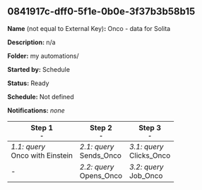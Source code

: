 ## 0841917c-dff0-5f1e-0b0e-3f37b3b58b15

**Name** (not equal to External Key)**:** Onco - data for Solita

**Description:** n/a

**Folder:** my automations/

**Started by:** Schedule

**Status:** Ready

**Schedule:** Not defined

**Notifications:** _none_


| Step 1<br>_<small>-</small>_ | Step 2<br>_<small>-</small>_ | Step 3<br>_<small>-</small>_ |
| --- | --- | --- |
| _1.1: query_<br>Onco with Einstein | _2.1: query_<br>Sends_Onco | _3.1: query_<br>Clicks_Onco |
| - | _2.2: query_<br>Opens_Onco | _3.2: query_<br>Job_Onco |
